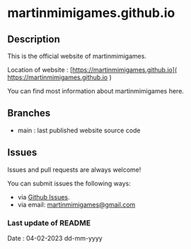 # martinmimigames.github.io #

## Description ##

This is the official website of martinmimigames.

Location of website :
[https://martinmimigames.github.io]( https://martinmimigames.github.io )

You can find most information about martinmimigames here.

## Branches ##

- main : last published website source code

## Issues

Issues and pull requests are always welcome!

You can submit issues the following ways:
- via [Github Issues](https://github.com/martinmimigames/martinmimigames.github.io/issues).
- via email: martinmimigames@gmail.com

### Last update of README ###

Date : 04-02-2023 dd-mm-yyyy
